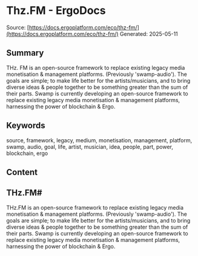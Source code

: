 # Thz.FM - ErgoDocs
Source: [https://docs.ergoplatform.com/eco/thz-fm/](https://docs.ergoplatform.com/eco/thz-fm/)
Generated: 2025-05-11

## Summary
THz. FM is an open-source framework to replace existing legacy media monetisation & management platforms. (Previously 'swamp-audio'). The goals are simple; to make life better for the artists/musicians, and to bring diverse ideas & people together to be something greater than the sum of their parts. Swamp is currently developing an open-source framework to replace existing legacy media monetisation & management platforms, harnessing the power of blockchain & Ergo.

## Keywords
source, framework, legacy, medium, monetisation, management, platform, swamp, audio, goal, life, artist, musician, idea, people, part, power, blockchain, ergo

## Content
## THz.FM#
THz.FM is an open-source framework to replace existing legacy media monetisation & management platforms. (Previously 'swamp-audio').
The goals are simple; to make life better for the artists/musicians, and to bring diverse ideas & people together to be something greater than the sum of their parts. Swamp is currently developing an open-source framework to replace existing legacy media monetisation & management platforms, harnessing the power of blockchain & Ergo.
